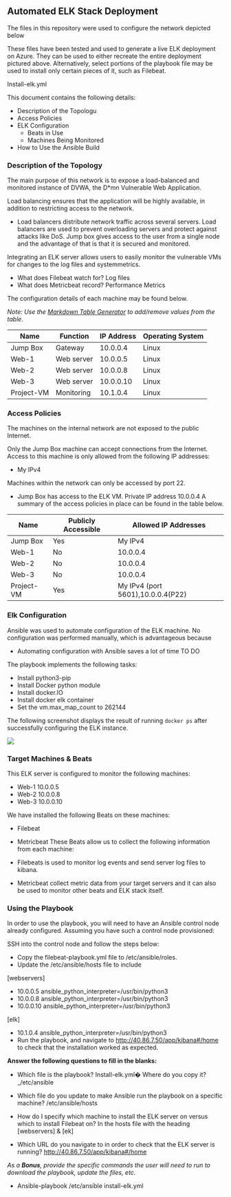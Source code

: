 ## Automated ELK Stack Deployment

The files in this repository were used to configure the network depicted below 



These files have been tested and used to generate a live ELK deployment on Azure. They can be used to either recreate the entire deployment pictured above. Alternatively, select portions of the playbook file may be used to install only certain pieces of it, such as Filebeat.

  Install-elk.yml

This document contains the following details:
- Description of the Topologu
- Access Policies
- ELK Configuration
  - Beats in Use
  - Machines Being Monitored
- How to Use the Ansible Build


### Description of the Topology

The main purpose of this network is to expose a load-balanced and monitored instance of DVWA, the D*mn Vulnerable Web Application.

Load balancing ensures that the application will be highly available, in addition to restricting access to the network.
- Load balancers distribute network traffic across several servers. Load balancers are used to prevent overloading servers and protect against attacks like DoS. Jump box gives access to the user from a single node and the advantage of that is that it is secured and monitored.

Integrating an ELK server allows users to easily monitor the vulnerable VMs for changes to the log files and systemmetrics.
- What does Filebeat watch for? Log files 
- What does Metricbeat record? Performance Metrics

The configuration details of each machine may be found below.

_Note: Use the [Markdown Table
Generator](http://www.tablesgenerator.com/markdown_tables) to add/remove values from the table_.

| Name      | Function  | IP Address | Operating System |
|---------- |---------- |------------|------------------|
| Jump Box  | Gateway   | 10.0.0.4   | Linux            |
| Web-1     | Web server| 10.0.0.5   | Linux            |
| Web-2     | Web server| 10.0.0.8   | Linux            |
| Web-3     | Web server| 10.0.0.10  | Linux            |
| Project-VM| Monitoring| 10.1.0.4   | Linux            |
### Access Policies

The machines on the internal network are not exposed to the public Internet. 

Only the Jump Box machine can accept connections from the Internet. Access to this machine is only allowed from the following IP addresses:

- My IPv4

Machines within the network can only be accessed by port 22.
- Jump Box has access to the ELK VM. Private IP address 10.0.0.4
A summary of the access policies in place can be found in the table below.

| Name       | Publicly Accessible | Allowed IP Addresses               |
|----------  |---------------------|------------------------------------|
| Jump Box   | Yes                 |  My IPv4                           |
| Web-1      | No                  |  10.0.0.4                          |
| Web-2      | No                  |  10.0.0.4                          |
| Web-3      | No                  |  10.0.0.4                          |
| Project-VM | Yes	  |  My IPv4 (port 5601),10.0.0.4(P22) |            |
	


### Elk Configuration

Ansible was used to automate configuration of the ELK machine. No configuration was performed manually, which is advantageous because
- Automating configuration with Ansible saves a lot of time TO DO

The playbook implements the following tasks:
- Install python3-pip
- Install Docker python module
- Install docker.IO
- Install docker elk container
- Set the vm.max_map_count to 262144

The following screenshot displays the result of running `docker ps` after successfully configuring the ELK instance.

![](diagrams/DockerPS.PNG)

### Target Machines & Beats
This ELK server is configured to monitor the following machines:

- Web-1 10.0.0.5
- Web-2 10.0.0.8
- Web-3 10.0.0.10

We have installed the following Beats on these machines:
- Filebeat
- Metricbeat
These Beats allow us to collect the following information from each machine:
- Filebeats is used to monitor log events and send server log files to kibana.

- Metricbeat collect metric data from your target servers and it can also be used to monitor other beats and ELK stack itself.


### Using the Playbook
In order to use the playbook, you will need to have an Ansible control node already configured. Assuming you have such a control node provisioned: 

SSH into the control node and follow the steps below:
- Copy the filebeat-playbook.yml file to /etc/ansible/roles.
- Update the /etc/ansible/hosts file to include

[webservers]
- 10.0.0.5 ansible_python_interpreter=/usr/bin/python3
- 10.0.0.8 ansible_python_interpreter=/usr/bin/python3
- 10.0.0.10 ansible_python_interpreter=/usr/bin/python3

[elk]
- 10.1.0.4 ansible_python_interpreter=/usr/bin/python3
- Run the playbook, and navigate to http://40.86.7.50/app/kibana#/home to check that the installation worked as expected.

**Answer the following questions to fill in the blanks:**

 - Which file is the playbook? Install-elk.yml�
   Where do you copy it?_/etc/ansible

 - Which file do you update to make Ansible run the playbook on a specific machine? /etc/ansible/hosts
   
 - How do I specify which machine to install the ELK server on versus which to install Filebeat on?
   In the hosts file with the heading [webservers] & [ek]

 - Which URL do you navigate to in order to check that the ELK server is running?
   http://40.86.7.50/app/kibana#/home 

_As a **Bonus**, provide the specific commands the user will need to run to download the playbook, update the files, etc._

- Ansible-playbook /etc/ansible install-elk.yml
